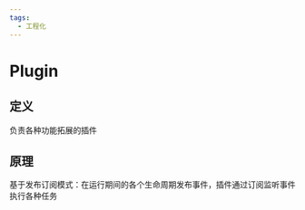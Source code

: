```yaml
---
tags:
  - 工程化
---
```

# Plugin

## 定义

负责各种功能拓展的插件

## 原理

基于发布订阅模式：在运行期间的各个生命周期发布事件，插件通过订阅监听事件执行各种任务



